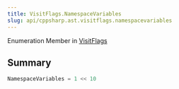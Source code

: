 ```yaml
---
title: VisitFlags.NamespaceVariables
slug: api/cppsharp.ast.visitflags.namespacevariables
---
```

Enumeration Member in [VisitFlags](/api/cppsharp/ast/visitflags)

## Summary



```csharp
NamespaceVariables = 1 << 10
```

